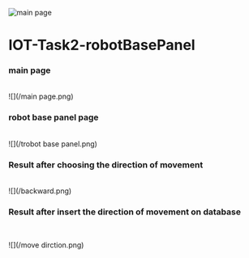 ![main page](https://user-images.githubusercontent.com/80932637/125777813-5b4e35c1-cd98-42bc-97c7-396017d28b87.png)
# IOT-Task2-robotBasePanel
<h3>main page</h3><br>
 ![](/main page.png)




<h3>robot base panel page</h3><br>
 ![](/trobot base panel.png)




<h3> Result after choosing the direction of movement</h3><br>
 ![](/backward.png)







<h3>Result after insert the direction of movement on database</h3><br>

 ![](/move dirction.png)
   
 
  


